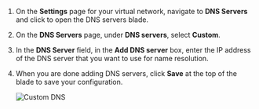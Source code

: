 1. On the **Settings** page for your virtual network, navigate to **DNS Servers** and click to open the DNS servers blade.
2. On the **DNS Servers** page, under **DNS servers**, select **Custom**.
3. In the **DNS Server** field, in the **Add DNS server** box, enter the IP address of the DNS server that you want to use for name resolution.
4. When you are done adding DNS servers, click **Save** at the top of the blade to save your configuration.
   
    ![Custom DNS](https://docstestmedia1.blob.core.windows.net/azure-media/includes/media/vpn-gateway-add-dns-rm-portal/add_dns.png)


